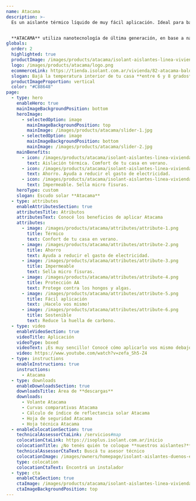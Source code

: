 ```yaml
---
name: Atacama
description: >-
  Es un aislante térmico líquido de muy fácil aplicación. Ideal para bajar la temperatura interna de viviendas, galpones, quinchos y todo tipo de obra, especialmente en zonas cálidas y de altas temperaturas.


  **ATACAMA** utiliza nanotecnología de última generación, en base a nano-esferas poliméricas expandidas que confieren excepcionales propiedades reflectivas y aislantes, especialmente de las radiaciones infrarrojas, lo cual permite evitar la absorción del calor solar.
globals:
  order: 2
  highlighted: true
  productImage: /images/products/atacama/isolant-aislantes-linea-vivienda-atacama-imagen-balde.png
  logo: /images/products/atacama/logo.png
  ecommerceLink: https://tienda.isolant.com.ar/vivienda/82-atacama-balde-20lt.html
  slogan: Bajá la temperatura interior de tu casa **entre 6 y 8 grados**
  productImageProportion: vertical
  color: "#C88648"
page:
  - type: hero
    enableHero: true
    mainImageBackgroundPosition: bottom
    heroImage:
      - selectedOption: image
        mainImageBackgroundPosition: top
        mainImage: /images/products/atacama/slider-1.jpg
      - selectedOption: image
        mainImageBackgroundPosition: bottom
        mainImage: /images/products/atacama/slider-2.jpg
    mainBenefits:
      - icon: /images/products/atacama/isolant-aislantes-linea-vivienda-atacama-beneficio-1.svg
        text: Aislación térmica. Comfort de tu casa en verano.
      - icon: /images/products/atacama/isolant-aislantes-linea-vivienda-atacama-beneficio-2.svg
        text: Ahorro. Ayuda a reducir el gasto de electricidad.
      - icon: /images/products/atacama/isolant-aislantes-linea-vivienda-atacama-beneficio-3.svg
        text: Impermeable. Sella micro fisuras.
    heroType: custom
    slogan: Escudo solar **Atacama**
  - type: attributes
    enableAttributesSection: true
    attributesTitle: Atributos
    attributesText: Conocé los beneficios de aplicar Atacama
    attributes:
      - image: /images/products/atacama/attributes/attribute-1.png
        title: Térmico
        text: Confort de tu casa en verano.
      - image: /images/products/atacama/attributes/attribute-2.png
        title: Ahorro
        text: Ayuda a reducir el gasto de electricidad.
      - image: /images/products/atacama/attributes/attribute-3.png
        title: Impermeable
        text: Sella micro fisuras.
      - image: /images/products/atacama/attributes/attribute-4.png
        title: Protección AA
        text: Protege contra los hongos y algas.
      - image: /images/products/atacama/attributes/attribute-5.png
        title: Fácil aplicación
        text: ¡Hacelo vos mismo!
      - image: /images/products/atacama/attributes/attribute-6.png
        title: Sostenible
        text: Reduce la huella de carbono.
  - type: video
    enableVideoSection: true
    videoTitle: Aplicación
    videoType: boxed
    videoText: ¡Es muy sencillo! Conocé cómo aplicarlo vos mismo debajo.
    video: https://www.youtube.com/watch?v=zefa_Sh5-Z4
  - type: instructions
    enableInstructions: true
    instructions:
      - Atacama
  - type: downloads
    enableDownloadsSection: true
    downloadsTitle: Área de **descargas**
    downloads:
      - Volante Atacama
      - Curvas comparativas Atacama
      - Cálculo de índice de reflectancia solar Atacama
      - Hoja de seguridad Atacama
      - Hoja técnica Atacama
  - enableColocationSection: true
    technicalAssessorCtaLink: /servicios#map
    colocationCtaLink: https://isoplus.isolant.com.ar/inicio
    colocationTitle: ¿No tenés quién te coloque **nuestros aislantes?**
    technicalAssessorCtaText: Buscá tu asesor técnico
    colocationImage: /images/owners/homepage/isolant-aislantes-duenos-e-inquilinos-isoplus-colocation.jpg
    type: colocation
    colocationCtaText: Encontrá un instalador
  - type: cta
    enableCtaSection: true
    ctaImage: /images/products/atacama/isolant-aislantes-linea-vivienda-atacama-cta-imagen.jpg
    ctaImageBackgroundPosition: top
---
```

